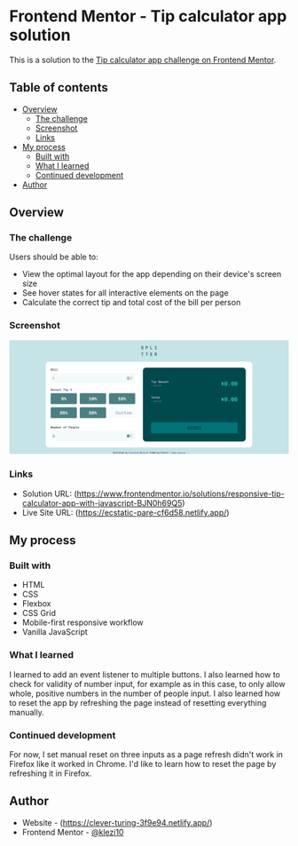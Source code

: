 # Frontend Mentor - Tip calculator app solution

This is a solution to the [Tip calculator app challenge on Frontend Mentor](https://www.frontendmentor.io/challenges/tip-calculator-app-ugJNGbJUX). 

## Table of contents

- [Overview](#overview)
  - [The challenge](#the-challenge)
  - [Screenshot](#screenshot)
  - [Links](#links)
- [My process](#my-process)
  - [Built with](#built-with)
  - [What I learned](#what-i-learned)
  - [Continued development](#continued-development)
- [Author](#author)

## Overview

### The challenge

Users should be able to:

- View the optimal layout for the app depending on their device's screen size
- See hover states for all interactive elements on the page
- Calculate the correct tip and total cost of the bill per person

### Screenshot

![](./screenshot.png)

### Links

- Solution URL: (https://www.frontendmentor.io/solutions/responsive-tip-calculator-app-with-javascript-BJN0h69Q5)
- Live Site URL: (https://ecstatic-pare-cf6d58.netlify.app/)

## My process

### Built with

- HTML
- CSS
- Flexbox
- CSS Grid
- Mobile-first responsive workflow
- Vanilla JavaScript

### What I learned

I learned to add an event listener to multiple buttons. I also learned how to check for validity of number input, for example as in this case, to only allow whole, positive numbers in the number of people input. I also learned how to reset the app by refreshing the page instead of resetting everything manually.

### Continued development

For now, I set manual reset on three inputs as a page refresh didn't work in Firefox like it worked in Chrome. I'd like to learn how to reset the page by refreshing it in Firefox.

## Author

- Website - (https://clever-turing-3f9e94.netlify.app/)
- Frontend Mentor - [@klezi10](https://www.frontendmentor.io/profile/klezi10)